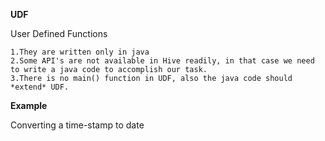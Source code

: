 **UDF**

User Defined Functions

    1.They are written only in java
    2.Some API's are not available in Hive readily, in that case we need to write a java code to accomplish our task.
    3.There is no main() function in UDF, also the java code should *extend* UDF.
    
**Example**

Converting a time-stamp to date
